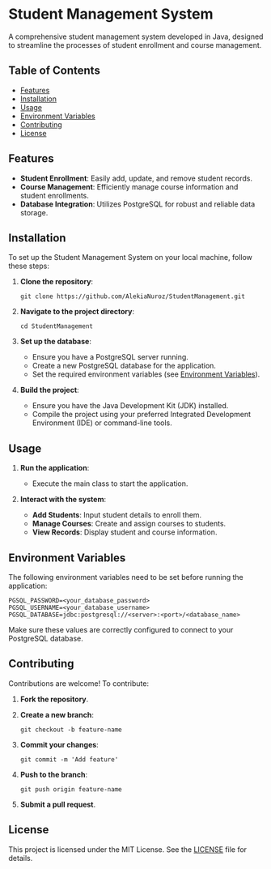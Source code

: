 # Student Management System

A comprehensive student management system developed in Java, designed to streamline the processes of student enrollment and course management.

## Table of Contents

- [Features](#features)
- [Installation](#installation)
- [Usage](#usage)
- [Environment Variables](#environment-variables)
- [Contributing](#contributing)
- [License](#license)

## Features

- **Student Enrollment**: Easily add, update, and remove student records.
- **Course Management**: Efficiently manage course information and student enrollments.
- **Database Integration**: Utilizes PostgreSQL for robust and reliable data storage.

## Installation

To set up the Student Management System on your local machine, follow these steps:

1. **Clone the repository**:

   ```
   git clone https://github.com/AlekiaNuroz/StudentManagement.git
   ```

2. **Navigate to the project directory**:

   ```
   cd StudentManagement
   ```

3. **Set up the database**:
   - Ensure you have a PostgreSQL server running.
   - Create a new PostgreSQL database for the application.
   - Set the required environment variables (see [Environment Variables](#environment-variables)).

4. **Build the project**:
   - Ensure you have the Java Development Kit (JDK) installed.
   - Compile the project using your preferred Integrated Development Environment (IDE) or command-line tools.

## Usage

1. **Run the application**:
   - Execute the main class to start the application.

2. **Interact with the system**:
   - **Add Students**: Input student details to enroll them.
   - **Manage Courses**: Create and assign courses to students.
   - **View Records**: Display student and course information.

## Environment Variables

The following environment variables need to be set before running the application:

```
PGSQL_PASSWORD=<your_database_password>
PGSQL_USERNAME=<your_database_username>
PGSQL_DATABASE=jdbc:postgresql://<server>:<port>/<database_name>
```

Make sure these values are correctly configured to connect to your PostgreSQL database.

## Contributing

Contributions are welcome! To contribute:

1. **Fork the repository**.
2. **Create a new branch**:

   ```
   git checkout -b feature-name
   ```

3. **Commit your changes**:

   ```
   git commit -m 'Add feature'
   ```

4. **Push to the branch**:

   ```
   git push origin feature-name
   ```

5. **Submit a pull request**.

## License

This project is licensed under the MIT License. See the [LICENSE](LICENSE) file for details.

